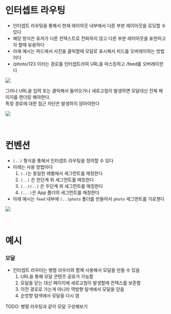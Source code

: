 # 인터셉트 라우팅

- 인터셉트 라우팅을 통해서 현재 레이아웃 내부에서 다른 부분 레이아웃을 로딩할 수 있다
- 해당 방식은 유저가 다른 컨텍스트로 전화하지 않고 다른 부분 레이아웃을 표현하고자 할때 유용하다
- 아래 예시는 피드에서 사진을 클릭할때 모달로 표시해서 피드를 오버레이하는 방법이다
- /photo/123 이라는 경로를 인터셉트라여 URL을 마스킹하고 /feed를 오버레이한다

![](https://nextjs.org/_next/image?url=%2Fdocs%2Flight%2Fintercepting-routes-soft-navigate.png&w=1920&q=75)

그러나 URL을 입력 또는 클릭해서 들어오거나 새로고침이 발생하면 모달대신 전체 페이지를 렌더링 해야한다.  
특정 경로에 대한 접근 차단은 발생하지 않아야한다

![](https://nextjs.org/_next/image?url=%2Fdocs%2Flight%2Fintercepting-routes-hard-navigate.png&w=1920&q=75)

<br/>

# 컨벤션

- `(..)` 형식을 통해서 인터셉트 라우팅을 정의할 수 있다
- 아래는 사용 방법이다
  1. `(.)`는 동일한 레벨에서 세그먼트를 매칭한다
  2. `(..)` 은 한단계 위 세그먼트를 매칭한다
  3. `(..)(..)` 은 두단계 위 세그먼트를 매칭한다
  4. `(...)`은 App 폴더의 세그먼트를 매칭한다
- 아래 예시는 `feed` 내부에 `(..)photo` 폴더를 만들어서 `photo` 세그먼트를 가로챈다

![](https://nextjs.org/_next/image?url=%2Fdocs%2Flight%2Fintercepted-routes-files.png&w=1920&q=75)

<br/>

# 예시

### 모달

- 인터셉트 라우터는 병렬 라우터와 함께 사용해서 모달을 만들 수 있음
  1. URL을 통해 모달 콘텐츠 공유가 가능함
  2. 모달을 닫는 대신 페이지에 새로고침이 발생할때 컨텍스를 보존함
  3. 이전 경로로 가는게 아니라 역방향 탐색에서 모달을 닫음
  4. 순방향 탐색에서 모달을 다시 염

TODO: 병렬 라우팅과 같이 모달 구성해보기
